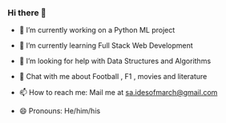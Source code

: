 ### Hi there 👋

<!--
**idesofmarch00/idesofmarch00** is a ✨ _special_ ✨ repository because its `README.md` (this file) appears on your GitHub profile.

Here are some ideas to get you started:
-->

- 🔭 I’m currently working on a Python ML project

- 🌱 I’m currently learning Full Stack Web Development 

<!-- 
- 👯 I’m looking to collaborate on ... 
- ⚡ Fun fact: ...
-->
- 🤔 I’m looking for help with Data Structures and Algorithms

- 💬 Chat with me about Football , F1 , movies and literature 

- 📫 How to reach me: Mail me at sa.idesofmarch@gmail.com

- 😄 Pronouns: He/him/his



